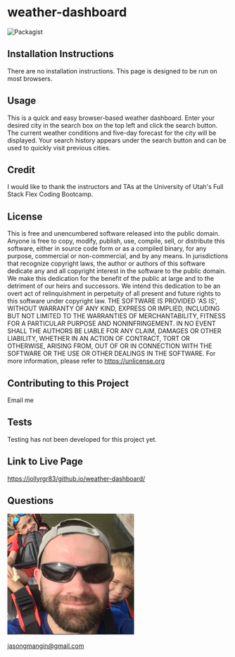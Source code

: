 # weather-dashboard
![Packagist](https://img.shields.io/packagist/l/jollyrgr83/weather-dashboard)
## Installation Instructions
There are no installation instructions. This page is designed to be run on most browsers.
## Usage
This is a quick and easy browser-based weather dashboard. Enter your desired city in the search box on the top left and click the search button. The current weather conditions and five-day forecast for the city will be displayed. Your search history appears under the search button and can be used to quickly visit previous cities.
## Credit
I would like to thank the instructors and TAs at the University of Utah's Full Stack Flex Coding Bootcamp.
## License
This is free and unencumbered software released into the public domain.
Anyone is free to copy, modify, publish, use, compile, sell, or distribute this software, either in source code form or as a compiled binary, for any purpose, commercial or non-commercial, and by any means.
In jurisdictions that recognize copyright laws, the author or authors of this software dedicate any and all copyright interest in the software to the public domain. We make this dedication for the benefit of the public at large and to the detriment of our heirs and successors. We intend this dedication to be an overt act of relinquishment in perpetuity of all present and future rights to this software under copyright law.
THE SOFTWARE IS PROVIDED 'AS IS', WITHOUT WARRANTY OF ANY KIND, EXPRESS OR IMPLIED, INCLUDING BUT NOT LIMITED TO THE WARRANTIES OF MERCHANTABILITY, FITNESS FOR A PARTICULAR PURPOSE AND NONINFRINGEMENT. IN NO EVENT SHALL THE AUTHORS BE LIABLE FOR ANY CLAIM, DAMAGES OR OTHER LIABILITY, WHETHER IN AN ACTION OF CONTRACT, TORT OR OTHERWISE, ARISING FROM, OUT OF OR IN CONNECTION WITH THE SOFTWARE OR THE USE OR OTHER DEALINGS IN THE SOFTWARE.
For more information, please refer to <https://unlicense.org>
## Contributing to this Project
Email me
## Tests
Testing has not been developed for this project yet.
## Link to Live Page
[https://jollyrgr83/github.io/weather-dashboard/](https://jollyrgr83/github.io/weather-dashboard/)
## Questions
![Jason Mangin](./assets/images/bio.png)


[jasongmangin@gmail.com](mailto:jasongmangin@gmail.com)